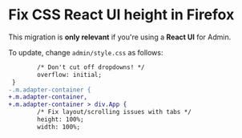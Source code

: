 # Fix CSS React UI height in Firefox

This migration is **only relevant** if you're using a **React UI** for Admin.

To update, change `admin/style.css` as follows:

```diff
        /* Don't cut off dropdowns! */
        overflow: initial;
 }
-.m.adapter-container {
+.m.adapter-container,
+.m.adapter-container > div.App {
        /* Fix layout/scrolling issues with tabs */
        height: 100%;
        width: 100%;
```

